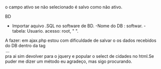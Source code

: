 o campo ativo se não selecionado é salvo como não ativo.

BD 
- Importar aquivo .SQL no software de BD.
-Nome do DB : softwar.
-tabela: Usuario.
acesso: root, " ".

A fazer:
em ajax.php estou com dificuldade de salvar o os dados recebidos do DB dentro da tag <option>...</option> pra ai sim devolver para o jquery e popular o select de cidades no html.Se puder me dizer um método eu agradeço, mas sigo procurando.
